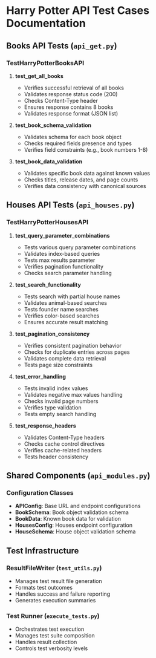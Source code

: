 # Harry Potter API Test Cases Documentation

## Books API Tests (`api_get.py`)

### TestHarryPotterBooksAPI
1. **test_get_all_books**
   - Verifies successful retrieval of all books
   - Validates response status code (200)
   - Checks Content-Type header
   - Ensures response contains 8 books
   - Validates response format (JSON list)

2. **test_book_schema_validation**
   - Validates schema for each book object
   - Checks required fields presence and types
   - Verifies field constraints (e.g., book numbers 1-8)

3. **test_book_data_validation**
   - Validates specific book data against known values
   - Checks titles, release dates, and page counts
   - Verifies data consistency with canonical sources

## Houses API Tests (`api_houses.py`)

### TestHarryPotterHousesAPI
1. **test_query_parameter_combinations**
   - Tests various query parameter combinations
   - Validates index-based queries
   - Tests max results parameter
   - Verifies pagination functionality
   - Checks search parameter handling

2. **test_search_functionality**
   - Tests search with partial house names
   - Validates animal-based searches
   - Tests founder name searches
   - Verifies color-based searches
   - Ensures accurate result matching

3. **test_pagination_consistency**
   - Verifies consistent pagination behavior
   - Checks for duplicate entries across pages
   - Validates complete data retrieval
   - Tests page size constraints

4. **test_error_handling**
   - Tests invalid index values
   - Validates negative max values handling
   - Checks invalid page numbers
   - Verifies type validation
   - Tests empty search handling

5. **test_response_headers**
   - Validates Content-Type headers
   - Checks cache control directives
   - Verifies cache-related headers
   - Tests header consistency

## Shared Components (`api_modules.py`)

### Configuration Classes
- **APIConfig**: Base URL and endpoint configurations
- **BookSchema**: Book object validation schema
- **BookData**: Known book data for validation
- **HousesConfig**: Houses endpoint configuration
- **HouseSchema**: House object validation schema

## Test Infrastructure

### ResultFileWriter (`test_utils.py`)
- Manages test result file generation
- Formats test outcomes
- Handles success and failure reporting
- Generates execution summaries

### Test Runner (`execute_tests.py`)
- Orchestrates test execution
- Manages test suite composition
- Handles result collection
- Controls test verbosity levels 